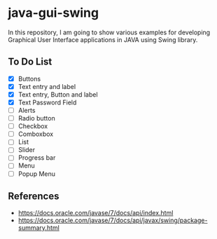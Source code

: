 # java-gui-swing

In this repository, I am going to show various examples for developing Graphical User Interface applications in JAVA using Swing library.

## To Do List

- [x] Buttons
- [x] Text entry and label
- [x] Text entry, Button and label
- [x] Text Password Field
- [ ] Alerts
- [ ] Radio button
- [ ] Checkbox
- [ ] Comboxbox
- [ ] List
- [ ] Slider
- [ ] Progress bar
- [ ] Menu
- [ ] Popup Menu

## References
- https://docs.oracle.com/javase/7/docs/api/index.html
- https://docs.oracle.com/javase/7/docs/api/javax/swing/package-summary.html
